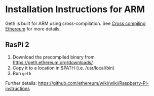 # Installation Instructions for ARM

Geth is built for ARM using cross-compilation. See [Cross compiling Ethereum](Cross-compiling-Ethereum) for more details.

## RasPi 2

1. Download the precompiled binary from https://geth.ethereum.org/downloads/
1. Copy it to a location in $PATH (i.e. /usr/local/bin)
1. Run `geth`

Further details: https://github.com/ethereum/wiki/wiki/Raspberry-Pi-instructions